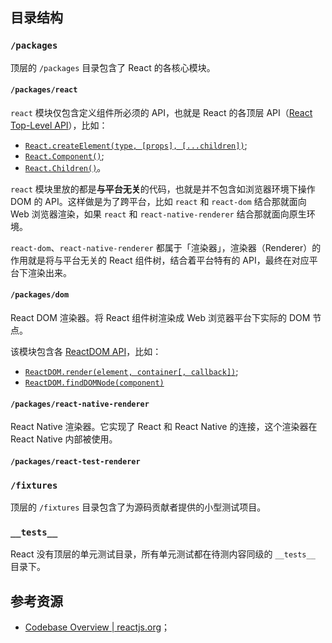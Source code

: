 ## 目录结构

### `/packages`

顶层的 `/packages` 目录包含了 React 的各核心模块。

#### `/packages/react`

`react` 模块仅包含定义组件所必须的 API，也就是 React 的各顶层 API（[React Top-Level API](https://reactjs.org/docs/react-api.html#react)），比如：

* [`React.createElement(type, [props], [...children])`](https://reactjs.org/docs/react-api.html#createelement);
* [`React.Component()`](https://reactjs.org/docs/react-api.html#reactcomponent);
* [`React.Children()`](https://reactjs.org/docs/react-api.html#reactchildren)。

`react` 模块里放的都是**与平台无关**的代码，也就是并不包含如浏览器环境下操作 DOM 的 API。这样做是为了跨平台，比如 `react` 和 `react-dom` 结合那就面向 Web 浏览器渲染，如果 `react` 和 `react-native-renderer` 结合那就面向原生环境。

`react-dom`、`react-native-renderer` 都属于「渲染器」，渲染器（Renderer）的作用就是将与平台无关的 React 组件树，结合着平台特有的 API，最终在对应平台下渲染出来。

#### `/packages/dom`

React DOM 渲染器。将 React 组件树渲染成 Web 浏览器平台下实际的 DOM 节点。

该模块包含各 [ReactDOM API](https://reactjs.org/docs/react-dom.html)，比如：

* [`ReactDOM.render(element, container[, callback])`](https://reactjs.org/docs/react-dom.html#render);
* [`ReactDOM.findDOMNode(component)`](https://reactjs.org/docs/react-dom.html#finddomnode)

#### `/packages/react-native-renderer`

React Native 渲染器。它实现了 React 和 React Native 的连接，这个渲染器在 React Native 内部被使用。

#### `/packages/react-test-renderer`



### `/fixtures`

顶层的 `/fixtures` 目录包含了为源码贡献者提供的小型测试项目。

### `__tests__`

React 没有顶层的单元测试目录，所有单元测试都在待测内容同级的 `__tests__` 目录下。

## 参考资源

* [Codebase Overview | reactjs.org](https://reactjs.org/docs/codebase-overview.html)；
